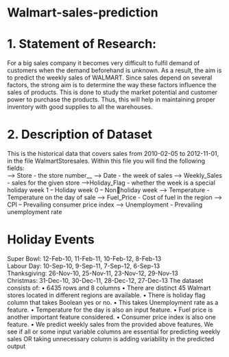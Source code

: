 # Walmart-sales-prediction
# 1. Statement of Research:
For a big sales company it becomes very difficult to fulfil demand of customers
when the demand beforehand is unknown. As a result, the aim is to predict the 
weekly sales of WALMART. Since sales depend on several factors, the strong 
aim is to determine the way these factors influence the sales of products. This 
is done to study the market potential and customer power to purchase the 
products. Thus, this will help in maintaining proper inventory with good 
supplies to all the warehouses.
# 2. Description of Dataset

This is the historical data that covers sales from 2010-02-05 to 2012-11-01, in the file 
WalmartStoresales. Within this file you will find the following fields:<br />
 --> Store - the store number__
 --> Date - the week of sales
 --> Weekly_Sales - sales for the given store
 -->Holiday_Flag - whether the week is a special holiday week 1 – Holiday week 0 – Nonholiday week
 --> Temperature - Temperature on the day of sale
 --> Fuel_Price - Cost of fuel in the region
 --> CPI – Prevailing consumer price index
 --> Unemployment - Prevailing unemployment rate
# Holiday Events
Super Bowl: 12-Feb-10, 11-Feb-11, 10-Feb-12, 8-Feb-13\
Labour Day: 10-Sep-10, 9-Sep-11, 7-Sep-12, 6-Sep-13\
Thanksgiving: 26-Nov-10, 25-Nov-11, 23-Nov-12, 29-Nov-13\
Christmas: 31-Dec-10, 30-Dec-11, 28-Dec-12, 27-Dec-13
The dataset consists of:
• 6435 rows and 8 columns
• There are distinct 45 Walmart stores located in different regions are available.
• There is holiday flag column that takes Boolean yes or no.
• This takes Unemployment rate as a feature.
• Temperature for the day is also an input feature.
• Fuel price is another important feature considered.
• Consumer price index is also one feature.
• We predict weekly sales from the provided above features. We see if all or some 
input variable columns are essential for predicting weekly sales OR taking 
unnecessary column is adding variability in the predicted output
